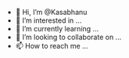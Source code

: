 - 👋 Hi, I’m @Kasabhanu
- 👀 I’m interested in ...
- 🌱 I’m currently learning ...
- 💞️ I’m looking to collaborate on ...
- 📫 How to reach me ...

<!---
Kasabhanu/Kasabhanu is a ✨ special ✨ repository because its `README.md` (this file) appears on your GitHub profile.
You can click the Preview link to take a look at your changes.
--->
